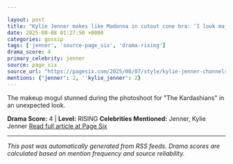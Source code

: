 ```yaml
---

layout: post
title: "Kylie Jenner makes like Madonna in cutout cone bra: ‘I look major’"
date: 2025-08-08 01:27:50 +0000
categories: gossip
tags: ['jenner', 'source-page_six', 'drama-rising']
drama_score: 4
primary_celebrity: jenner
source: page_six
source_url: "https://pagesix.com/2025/08/07/style/kylie-jenner-channels-madonna-in-cutout-cone-bra/"
mentions: {'jenner': 2, ''kylie_jenner': 2}
---
```


The makeup mogul stunned during the photoshoot for "The Kardashians" in an unexpected look.

**Drama Score:** 4 | **Level:** RISING **Celebrities Mentioned:** Jenner, Kylie Jenner [Read full article at Page Six](https://pagesix.com/2025/08/07/style/kylie-jenner-channels-madonna-in-cutout-cone-bra/)

---

*This post was automatically generated from RSS feeds. Drama scores are calculated based on mention frequency and source reliability.*